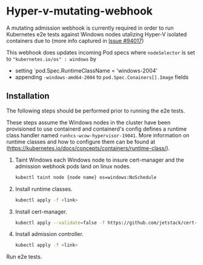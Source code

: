 # Hyper-v-mutating-webhook

A mutating admission webhook is currently required in order to run Kubernetes e2e tests against Windows nodes utalizing Hyper-V isolated containers due to (more info captured in [Issue #94017](https://github.com/kubernetes/kubernetes/issues/94017))

This webhook does updates incoming Pod specs where `nodeSelector` is set to `"kubernetes.io/os" : windows` by

- setting `pod.Spec.RuntimeClassName = 'windows-2004'
- appending `-windows-amd64-2004` to `pod.Spec.Conainers[].Image` fields


## Installation

The following steps should be performed prior to running the e2e tests.

These steps assume the Windows nodes in the cluster have been provisioned to use containerd and containerd's config defines a runtime class handler named `runhcs-wcow-hypervisor-19041`. More information on runtime classes and how to configure them can be found at (https://kubernetes.io/docs/concepts/containers/runtime-class/).

1. Taint Windows each Windows node to insure cert-manager and the admission webhook pods land on linux nodes.

    ```bash
    kubectl taint node {node name} os=windows:NoSchedule
    ```

1. Install runtime classes.

    ```bash
    kubectl apply -f <link>
    ```

1. Install cert-manager.

    ```bash
    kubectl apply --validate=false -f https://github.com/jetstack/cert-manager/releases/download/v0.15.2/cert-manager.yaml
    ```

1. Install admission controller.

    ```bash
    kubectl apply -f <link>
    ```

Run e2e tests.
